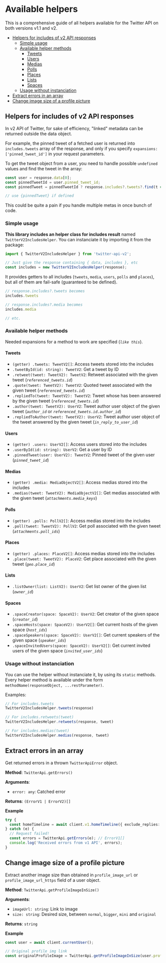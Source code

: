 # Available helpers

This is a comprehensive guide of all helpers available for the Twitter API on both versions v1.1 and v2.

<!-- vscode-markdown-toc -->
* [Helpers for includes of v2 API responses](#Helpersforincludesofv2APIresponses)
	* [Simple usage](#Simpleusage)
	* [Available helper methods](#Availablehelpermethods)
		* [Tweets](#Tweets)
		* [Users](#Users)
		* [Medias](#Medias)
		* [Polls](#Polls)
		* [Places](#Places)
		* [Lists](#Lists)
		* [Spaces](#Spaces)
	* [Usage without instanciation](#Usagewithoutinstanciation)
* [Extract errors in an array](#Extracterrorsinanarray)
* [Change image size of a profile picture](#Changeimagesizeofaprofilepicture)

<!-- vscode-markdown-toc-config
	numbering=false
	autoSave=true
	/vscode-markdown-toc-config -->
<!-- /vscode-markdown-toc -->

## <a name='Helpersforincludesofv2APIresponses'></a>Helpers for includes of v2 API responses

In v2 API of Twitter, for sake of efficiency, "linked" metadata can be returned outside the data object.

For example, the pinned tweet of a fetched user is returned into `includes.tweets` array of the response,
and only if you specify `expansions: ['pinned_tweet_id']` in your request parameters.

To get the tweet object from a user, you need to handle possible `undefined` values and find the tweet in the array:
```ts
const user = response.data[0];
const pinnedTweetId = user.pinned_tweet_id;
const pinnedTweet = pinnedTweetId ? response.includes?.tweets?.find(t => t.id === pinnedTweetId) : undefined;

// use {pinnedTweet} if defined
```

This could be quite a pain if you handle multiple metas in once bunch of code.

### <a name='Simpleusage'></a>Simple usage

**This library includes an helper class for includes result** named `TwitterV2IncludesHelper`.
You can instanciate it by importing it from the package:

```ts
import { TwitterV2IncludesHelper } from 'twitter-api-v2';

// Just give the response containing { data, includes }, etc
const includes = new TwitterV2IncludesHelper(response);
```

It provides getters to all includes (`tweets`, `media`, `users`, `polls` and `places`), but all of them are fail-safe (guaranteed to be defined).

```ts
// response.includes?.tweets becomes
includes.tweets

// response.includes?.media becomes
includes.media

// etc.
```

### <a name='Availablehelpermethods'></a>Available helper methods

Needed expansions for a method to work are specified (*`like this`*).

#### <a name='Tweets'></a>Tweets

- `(getter) .tweets: TweetV2[]`: Access tweets stored into the includes
- `.tweetById(id: string): TweetV2`: Get a tweet by ID
- `.retweet(tweet: TweetV2): TweetV2`: Retweet associated with the given tweet (*`referenced_tweets.id`*)
- `.quote(tweet: TweetV2): TweetV2`: Quoted tweet associated with the given tweet (*`referenced_tweets.id`*)
- `.repliedTo(tweet: TweetV2): TweetV2`: Tweet whose has been answered by the given tweet (*`referenced_tweets.id`*)
- `.author(tweet: TweetV2): UserV2`: Tweet author user object of the given tweet (*`author_id`* or *`referenced_tweets.id.author_id`*)
- `.repliedToAuthor(tweet: TweetV2): UserV2`: Tweet author user object of the tweet answered by the given tweet (*`in_reply_to_user_id`*)

#### <a name='Users'></a>Users

- `(getter) .users: UserV2[]`: Access users stored into the includes
- `.userById(id: string): UserV2`: Get a user by ID
- `.pinnedTweet(user: UserV2): TweetV2`: Pinned tweet of the given user (*`pinned_tweet_id`*)

#### <a name='Medias'></a>Medias

- `(getter) .media: MediaObjectV2[]`: Access medias stored into the includes
- `.medias(tweet: TweetV2): MediaObjectV2[]`: Get medias associated with the given tweet (*`attachments.media_keys`*)

#### <a name='Polls'></a>Polls

- `(getter) .polls: PollV2[]`: Access medias stored into the includes
- `.poll(tweet: TweetV2): PollV2`: Get poll associated with the given tweet (*`attachments.poll_ids`*)

#### <a name='Places'></a>Places

- `(getter) .places: PlaceV2[]`: Access medias stored into the includes
- `.place(tweet: TweetV2): PlaceV2`: Get place associated with the given tweet (*`geo.place_id`*)

#### <a name='Lists'></a>Lists

- `.listOwner(list: ListV2): UserV2`: Get list owner of the given list (*`owner_id`*)

#### <a name='Spaces'></a>Spaces

- `.spaceCreator(space: SpaceV2): UserV2`: Get creator of the given space (*`creator_id`*)
- `.spaceHosts(space: SpaceV2): UserV2[]`: Get current hosts of the given space (*`host_ids`*)
- `.spaceSpeakers(space: SpaceV2): UserV2[]`: Get current speakers of the given space (*`speaker_ids`*)
- `.spaceInvitedUsers(space: SpaceV2): UserV2[]`: Get current invited users of the given space (*`invited_user_ids`*)

### <a name='Usagewithoutinstanciation'></a>Usage without instanciation

You can use the helper without instanciate it, by using its `static` methods.
Every helper method is available under the form `methodName(responseObject, ...restParameter)`.

Examples:
```ts
// For includes.tweets
TwitterV2IncludesHelper.tweets(response)

// For includes.retweets(tweet)
TwitterV2IncludesHelper.retweets(response, tweet)

// For includes.medias(tweet)
TwitterV2IncludesHelper.medias(response, tweet)
```

## <a name='Extracterrorsinanarray'></a>Extract errors in an array

Get returned errors in a thrown `TwitterApiError` object.

**Method**: `TwitterApi.getErrors()`

**Arguments**:
  - `error: any`: Catched error

**Returns**: `(ErrorV1 | ErrorV2)[]`

**Example**
```ts
try {
  const homeTimeline = await client.v1.homeTimeline({ exclude_replies: true });
} catch (e) {
  // Request failed!
  const errors = TwitterApi.getErrors(e); // ErrorV1[]
  console.log('Received errors from v1 API', errors);
}
```

## <a name='Changeimagesizeofaprofilepicture'></a>Change image size of a profile picture

Extract another image size than obtained in `profile_image_url` or `profile_image_url_https` field of a user object.

**Method**: `TwitterApi.getProfileImageInSize()`

**Arguments**:
  - `imageUrl: string`: Link to image
  - `size: string`: Desired size, between `normal`, `bigger`, `mini` and `original`

**Returns**: `string`

**Example**
```ts
const user = await client.currentUser();

// Original profile img link
const originalProfileImage = TwitterApi.getProfileImageInSize(user.profile_image_url_https, 'original');
```

